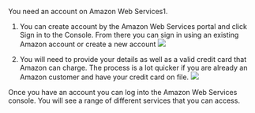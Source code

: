 You need an account on Amazon Web Services1.

1. You can create account by the Amazon Web Services portal and click Sign in to the
Console. From there you can sign in using an existing Amazon account or create a new
account
    ![](https://github.com/fenago/katacoda-scenarios/raw/master/deep-learning-computer-vision/deep-learning-computer-vision-aws/steps/3/1.JPG)

2. You will need to provide your details as well as a valid credit card that Amazon can
charge. The process is a lot quicker if you are already an Amazon customer and have your
credit card on file.
    ![](https://github.com/fenago/katacoda-scenarios/raw/master/deep-learning-computer-vision/deep-learning-computer-vision-aws/steps/3/2.JPG)


Once you have an account you can log into the Amazon Web Services console. You will see
a range of different services that you can access.